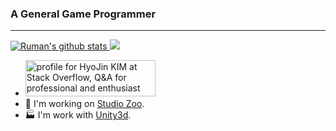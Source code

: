 

### A General Game Programmer
---
<!--[![trophy](https://github-profile-trophy.vercel.app/?username=rumaniel&theme=onedark)](https://github.com/ryo-ma/github-profile-trophy)-->

  <a href="https://github.com/rumaniel"><div><img src="https://github-readme-stats.vercel.app/api?username=rumaniel&show_icons=true&count_private=true&theme=dark" alt="Ruman's github stats"/> <img src="https://github-readme-stats.vercel.app/api/top-langs/?username=rumaniel&layout=compact&theme=dark"/>
  </div></a>

- <a href="https://stackoverflow.com/users/2655055/hyojin-kim"><img src="https://stackoverflow.com/users/flair/2655055.png?theme=dark" width="208" height="58" alt="profile for HyoJin KIM at Stack Overflow, Q&amp;A for professional and enthusiast programmers" title="profile for HyoJin KIM at Stack Overflow, Q&amp;A for professional and enthusiast programmers"></a>
- 🔭 I'm working on [Studio Zoo](https://github.com/studiozoo).
- 🏭 I'm work with [Unity3d](https://unity3d.com).

<!--
**rumaniel/rumaniel** is a ✨ _special_ ✨ repository because its `README.md` (this file) appears on your GitHub profile.

Here are some ideas to get you started:

- 🔭 I’m currently working on ...
- 🌱 I’m currently learning ...
- 👯 I’m looking to collaborate on ...
- 🤔 I’m looking for help with ...
- 💬 Ask me about ...
- 📫 How to reach me: ...
- 😄 Pronouns: ...
- ⚡ Fun fact: ...
-->
